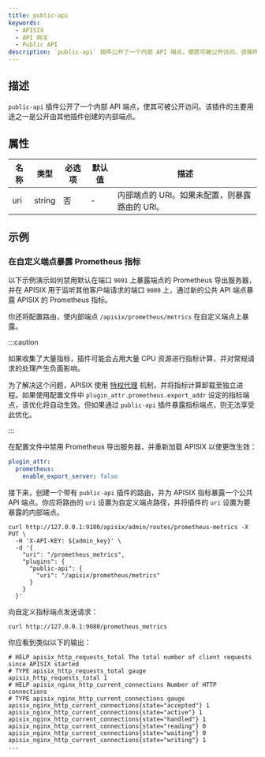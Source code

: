 ```yaml
---
title: public-api
keywords:
  - APISIX
  - API 网关
  - Public API
description: `public-api` 插件公开了一个内部 API 端点，使其可被公开访问。该插件的主要用途之一是公开由其他插件创建的内部端点。
---
```


<!--
#
# Licensed to the Apache Software Foundation (ASF) under one or more
# contributor license agreements.  See the NOTICE file distributed with
# this work for additional information regarding copyright ownership.
# The ASF licenses this file to You under the Apache License, Version 2.0
# (the "License"); you may not use this file except in compliance with
# the License.  You may obtain a copy of the License at
#
#     http://www.apache.org/licenses/LICENSE-2.0
#
# Unless required by applicable law or agreed to in writing, software
# distributed under the License is distributed on an "AS IS" BASIS,
# WITHOUT WARRANTIES OR CONDITIONS OF ANY KIND, either express or implied.
# See the License for the specific language governing permissions and
# limitations under the License.
#
-->

<head>
  <link rel="canonical" href="https://docs.api7.ai/hub/public-api" />
</head>

## 描述

`public-api` 插件公开了一个内部 API 端点，使其可被公开访问。该插件的主要用途之一是公开由其他插件创建的内部端点。

## 属性

| 名称  | 类型   | 必选项 | 默认值 | 描述 |
|------|--------|-------|-------|------|
| uri  | string | 否    | -     | 内部端点的 URI。如果未配置，则暴露路由的 URI。|

## 示例

### 在自定义端点暴露 Prometheus 指标

以下示例演示如何禁用默认在端口 `9091` 上暴露端点的 Prometheus 导出服务器，并在 APISIX 用于监听其他客户端请求的端口 `9080` 上，通过新的公共 API 端点暴露 APISIX 的 Prometheus 指标。

你还将配置路由，使内部端点 `/apisix/prometheus/metrics` 在自定义端点上暴露。

:::caution

如果收集了大量指标，插件可能会占用大量 CPU 资源进行指标计算，并对常规请求的处理产生负面影响。

为了解决这个问题，APISIX 使用 [特权代理](https://github.com/openresty/lua-resty-core/blob/master/lib/ngx/process.md#enable_privileged_agent) 机制，并将指标计算卸载至独立进程。如果使用配置文件中 `plugin_attr.prometheus.export_addr` 设定的指标端点，该优化将自动生效。但如果通过 `public-api` 插件暴露指标端点，则无法享受此优化。

:::

在配置文件中禁用 Prometheus 导出服务器，并重新加载 APISIX 以使更改生效：

```yaml
plugin_attr:
  prometheus:
    enable_export_server: false
```

接下来，创建一个带有 `public-api` 插件的路由，并为 APISIX 指标暴露一个公共 API 端点。你应将路由的 `uri` 设置为自定义端点路径，并将插件的 `uri` 设置为要暴露的内部端点。

```shell
curl http://127.0.0.1:9180/apisix/admin/routes/prometheus-metrics -X PUT \
  -H 'X-API-KEY: ${admin_key}' \
  -d '{
    "uri": "/prometheus_metrics",
    "plugins": {
      "public-api": {
        "uri": "/apisix/prometheus/metrics"
      }
    }
  }'
```

向自定义指标端点发送请求：

```shell
curl http://127.0.0.1:9080/prometheus_metrics
```

你应看到类似以下的输出：

```text
# HELP apisix_http_requests_total The total number of client requests since APISIX started
# TYPE apisix_http_requests_total gauge
apisix_http_requests_total 1
# HELP apisix_nginx_http_current_connections Number of HTTP connections
# TYPE apisix_nginx_http_current_connections gauge
apisix_nginx_http_current_connections{state="accepted"} 1
apisix_nginx_http_current_connections{state="active"} 1
apisix_nginx_http_current_connections{state="handled"} 1
apisix_nginx_http_current_connections{state="reading"} 0
apisix_nginx_http_current_connections{state="waiting"} 0
apisix_nginx_http_current_connections{state="writing"} 1
...
```
